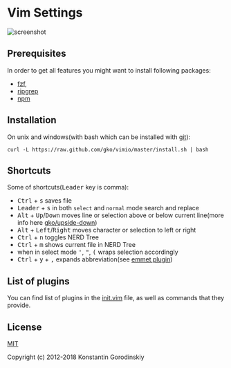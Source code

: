 # Vim Settings

![screenshot](https://raw.github.com/gko/vimio/master/screenshot.png)

## Prerequisites

In order to get all features you might want to install following packages:
 - [fzf](https://github.com/junegunn/fzf),
 - [ripgrep](https://github.com/BurntSushi/ripgrep)
 - [npm](https://www.npmjs.com/get-npm)

## Installation

On unix and windows(with bash which can be installed with [git](http://msysgit.github.io/)):
```shell
curl -L https://raw.github.com/gko/vimio/master/install.sh | bash
```

## Shortcuts

Some of shortcuts(<kbd>Leader</kbd> key is comma):

 * <kbd>Ctrl</kbd> + <kbd>s</kbd> saves file
 * <kbd>Leader</kbd> + <kbd>s</kbd> in both `select` and `normal` mode search and replace
 * <kbd>Alt</kbd> + <kbd>Up</kbd>/<kbd>Down</kbd> moves line or selection above or below current line(more info here [gko/upside-down](https://github.com/gko/upside-down))
 * <kbd>Alt</kbd> + <kbd>Left</kbd>/<kbd>Right</kbd> moves character or selection to left or right
 * <kbd>Ctrl</kbd> + <kbd>n</kbd> toggles NERD Tree
 * <kbd>Ctrl</kbd> + <kbd>m</kbd> shows current file in NERD Tree
 * when in select mode <kbd>'</kbd>, <kbd>"</kbd>, <kbd>(</kbd> wraps selection accordingly
 * <kbd>Ctrl</kbd> + <kbd>y</kbd> + <kbd>,</kbd> expands abbreviation(see [emmet plugin](https://github.com/mattn/emmet-vim/blob/master/README.md#quick-tutorial))

## List of plugins

You can find list of plugins in the [init.vim](https://github.com/gko/vimio/blob/master/init.vim) file, as well as commands that they provide.

## License

[MIT](http://opensource.org/licenses/MIT)

Copyright (c) 2012-2018 Konstantin Gorodinskiy
